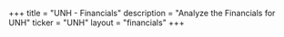 +++
title = "UNH - Financials"
description = "Analyze the Financials for UNH"
ticker = "UNH"
layout = "financials"
+++

